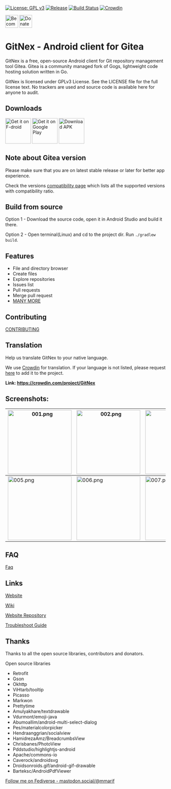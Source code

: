 [![License: GPL v3](https://img.shields.io/badge/License-GPL%20v3-blue.svg)](https://www.gnu.org/licenses/gpl-3.0)
[![Release](https://img.shields.io/badge/dynamic/json.svg?label=release&url=https://gitea.com/api/v1/repos/gitnex/GitNex/releases&query=$[0].tag_name)](https://gitea.com/gitnex/GitNex/releases)
[![Build Status](https://drone.gitea.com/api/badges/gitnex/GitNex/status.svg)](https://drone.gitea.com/gitnex/GitNex)
[![Crowdin](https://badges.crowdin.net/gitnex/localized.svg)](https://crowdin.com/project/gitnex)

[<img alt="Become a Patroen" src="https://c5.patreon.com/external/logo/become_a_patron_button@2x.png" height="40"/>](https://www.patreon.com/mmarif)
[<img alt="Donate using Liberapay" src="https://liberapay.com/assets/widgets/donate.svg" height="40"/>](https://liberapay.com/mmarif/donate)

# GitNex - Android client for Gitea

GitNex is a free, open-source Android client for Git repository management tool Gitea. Gitea is a community managed fork of Gogs, lightweight code hosting solution written in Go.

GitNex is licensed under GPLv3 License. See the LICENSE file for the full license text.
No trackers are used and source code is available here for anyone to audit.

## Downloads
[<img alt='Get it on F-droid' src='https://gitlab.com/fdroid/artwork/raw/master/badge/get-it-on.png' height="80"/>](https://f-droid.org/en/packages/org.mian.gitnex/)
[<img alt='Get it on Google Play' src='https://play.google.com/intl/en_us/badges/images/generic/en_badge_web_generic.png' height="80"/>](https://play.google.com/store/apps/details?id=org.mian.gitnex)
[<img alt='Download APK' src='https://gitnex.com/img/download-apk.png' height="80"/>](https://gitea.com/gitnex/GitNex/releases)

## Note about Gitea version
Please make sure that you are on latest stable release or later for better app experience.

Check the versions [compatibility page](https://gitea.com/gitnex/GitNex/wiki/Compatibility) which lists all the supported versions with compatibility ratio.

## Build from source
Option 1 - Download the source code, open it in Android Studio and build it there.

Option 2 - Open terminal(Linux) and cd to the project dir. Run `./gradlew build`.

## Features
- File and directory browser
- Create files
- Explore repositories
- Issues list
- Pull requests
- Merge pull request
- [MANY MORE](https://gitea.com/gitnex/GitNex/wiki/Features)

## Contributing
[CONTRIBUTING](https://gitea.com/gitnex/GitNex/src/branch/master/CONTRIBUTING.md)

## Translation
Help us translate GitNex to your native language.

We use [Crowdin](https://crowdin.com/project/gitnex) for translation.
If your language is not listed, please request [here](https://gitea.com/gitnex/GitNex/issues) to add it to the project.

**Link: https://crowdin.com/project/GitNex**

## Screenshots:

<img src="https://gitea.com/gitnex/GitNex/raw/branch/master/fastlane/metadata/android/en-US/images/phoneScreenshots/001.png" alt="001.png" width="200"/>  | <img src="https://gitea.com/gitnex/GitNex/raw/branch/master/fastlane/metadata/android/en-US/images/phoneScreenshots/002.png" alt="002.png" width="200"/> | <img src="https://gitea.com/gitnex/GitNex/raw/branch/master/fastlane/metadata/android/en-US/images/phoneScreenshots/003.png" alt="003.png" width="200"/> | <img src="https://gitea.com/gitnex/GitNex/raw/branch/master/fastlane/metadata/android/en-US/images/phoneScreenshots/004.png" alt="004.png" width="200"/>
---|---|---|---
<img src="https://gitea.com/gitnex/GitNex/raw/branch/master/fastlane/metadata/android/en-US/images/phoneScreenshots/005.png" alt="005.png" width="200"/> | <img src="https://gitea.com/gitnex/GitNex/raw/branch/master/fastlane/metadata/android/en-US/images/phoneScreenshots/006.png" alt="006.png" width="200"/> | <img src="https://gitea.com/gitnex/GitNex/raw/branch/master/fastlane/metadata/android/en-US/images/phoneScreenshots/007.png" alt="007.png" width="200"/>  | <img src="https://gitea.com/gitnex/GitNex/raw/branch/master/fastlane/metadata/android/en-US/images/phoneScreenshots/008.png" alt="008.png" width="200"/>


## FAQ
[Faq](https://gitea.com/gitnex/GitNex/wiki/FAQ)

## Links
[Website](https://gitnex.com)

[Wiki](https://gitea.com/gitnex/GitNex/wiki/Home)

[Website Repository](https://gitlab.com/mmarif4u/gitnex-website)

[Troubleshoot Guide](https://gitea.com/gitnex/GitNex/wiki/Troubleshoot-Guide)

## Thanks
Thanks to all the open source libraries, contributors and donators.

Open source libraries
- Retrofit
- Gson
- Okhttp
- ViHtarb/tooltip
- Picasso
- Markwon
- Prettytime
- Amulyakhare/textdrawable
- Vdurmont/emoji-java
- Abumoallim/android-multi-select-dialog
- Pes/materialcolorpicker
- Hendraanggrian/socialview
- HamidrezaAmz/BreadcrumbsView
- Chrisbanes/PhotoView
- Pddstudio/highlightjs-android
- Apache/commons-io
- Caverock/androidsvg
- Droidsonroids.gif/android-gif-drawable
- Barteksc/AndroidPdfViewer

[Follow me on Fediverse - mastodon.social/@mmarif](https://mastodon.social/@mmarif)
